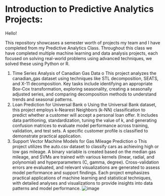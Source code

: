 # Introduction to Predictive Analytics Projects:

Hello! 

This repository showcases a semester worth of projects my team and I have completed from my Predictive Analytics Class.
Throughout this class we have completed multiple machine learning and data analysis projects, each focused on solving real-world problems using advanced techniques, we solved these using Python or R.
1.	Time Series Analysis of Canadian Gas Data
o	This project analyzes the canadian_gas dataset using techniques like STL decomposition, SEATS, and X-11 decomposition. Key tasks include identifying an appropriate Box-Cox transformation, exploring seasonality, creating a seasonally adjusted series, and comparing decomposition methods to understand trends and seasonal patterns.
3.	Loan Prediction for Universal Bank
o	Using the Universal Bank dataset, this project employs k-Nearest Neighbors (k-NN) classification to predict whether a customer will accept a personal loan offer. It includes data partitioning, standardization, tuning the value of k, and generating confusion matrices to evaluate model performance across training, validation, and test sets. A specific customer profile is classified to demonstrate practical application.
4.	Support Vector Machine Models for Gas Mileage Prediction
o	This project utilizes the auto.csv dataset to classify cars as achieving high or low gas mileage. A binary variable is created based on the median gas mileage, and SVMs are trained with various kernels (linear, radial, and polynomial) and hyperparameters (C, gamma, degree). Cross-validation errors are evaluated, and relevant visualizations are generated to assess model performance and support findings.
Each project emphasizes practical applications of machine learning and statistical techniques, with detailed analyses and visualizations to provide insights into data patterns and model performance.
![image](https://github.com/user-attachments/assets/40da990e-d969-4326-b34f-7c2e9ac05031)
